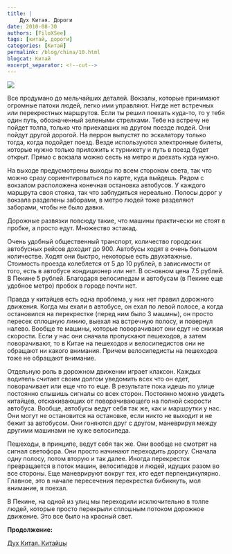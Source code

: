 ```yaml
---
title: |
    Дух Китая. Дороги
date: 2010-08-30
authors: [FiloXSee]
tags: [китай, дороги]
categories: [Китай]
permalink: /blog/china/10.html
blogcat: Китай
excerpt_separator: <!--cut-->
---
```



![](http://itw66.ru/uploads/images/00/00/02/2010/08/30/9a0f68.jpg)

Все продумано до мельчайших деталей. Вокзалы, которые принимают огромные патоки людей, легко ими управляют. Нигде нет встречных или перекрестных маршрутов. Если ты решил поехать куда-то, то у тебя один путь, обозначенный зелеными стрелками. Тебе на встречу не пойдет толпа, только что приехавших на другом поезде людей. Они пойдут другой дорогой. На перрон выпустят по эскалатору только тогда, когда подойдет поезд. Везде используются электронные билеты, которые нужно только приложить к турникету и путь в поезд будет открыт. Прямо с вокзала можно сесть на метро и доехать куда нужно.

<!--cut-->

На выходе предусмотрены выходы по всем сторонам света, так что можно сразу сориентироваться по карте, куда выйдешь. Рядом с вокзалом расположена конечная остановка автобусов. У каждого маршрута своя стояка, так что заблудиться нереально. Полосы дорог у вокзала разделены заборами, в метро людей тоже разделяют заборами, чтобы не было давки.

Дорожные развязки повсюду такие, что машины практически не стоят в пробке, а просто едут. Множество эстакад.

Очень удобный общественный транспорт, количество городских автобусных рейсов доходит до 900. Автобусы ходят в очень большом количестве. Ходят они быстро, некоторые есть двухэтажные. Стоимость проезда колеблется от 5 до 10 рублей, в зависимости от того, есть в автобусе кондиционер или нет. В основном цена 7.5 рублей. В Пекине 5 рублей. Благодаря велосипедам и автобусам (в Пекине еще удобное метро) пробок в городе почти нет.

Правда у китайцев есть одна проблема, у них нет правил дорожного движения. Когда мы ехали в автобусе, он ехал по левой полосе, а когда остановился на перекрестке (перед ним было 3 машины), он просто пересек сплошную линию, выехал на встречную полосу, и повернул налево. Вообще те машины, которые поворачивают они едут не снижая скорости. Если у нас они сначала пропускают пешеходов, а затем поворачивают, то в Китае на пешеходов и велосипедистов они не обращают ни какого внимания. Причем велосипедисты на пешеходов тоже не обращают внимание.

Отдельную роль в дорожном движении играет клаксон. Каждых водитель считает своим долгом уведомить всех что он едет, поворачивает или еще что то еще. В результате пока идешь по улице постоянно слышишь сигналы со всех сторон. Постоянно можно увидеть китайцев, отскакивающих от поворачивающего на полной скорости автобуса. Вообще, автобусы ведут себя так же, как и маршрутки у нас. Они могут не остановится на остановке, если никто не выходит и не бежит за автобусом. Они гоняются друг с другом, маневрируя между другими машинами не хуже велосипеда.

Пешеходы, в принципе, ведут себя так же. Они вообще не смотрят на сигнал светофора. Они просто начинают переходить дорогу. Сначала одну полосу, потом вторую и так далее. Иногда перекресток превращается в поток машин, велосипедов и людей, идущих разом во все стороны. Еще маневрируют вокруг тех, кто едет перпендикулярно. Главное, это в начале пересечения перекрестка бибикнуть, мол внимание, я поехал.

В Пекине, на одной из улиц мы переходили исключительно в толпе людей, которые просто перекрыли сплошным потоком дорожное движение. Это все было на красный свет.

**Продолжение:**

[Дух Китая. Китайцы](http://itw66.ru/blog/china/11.html)
